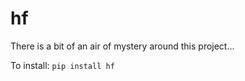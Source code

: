 
# hf
There is a bit of an air of mystery around this project...


To install:	```pip install hf```
